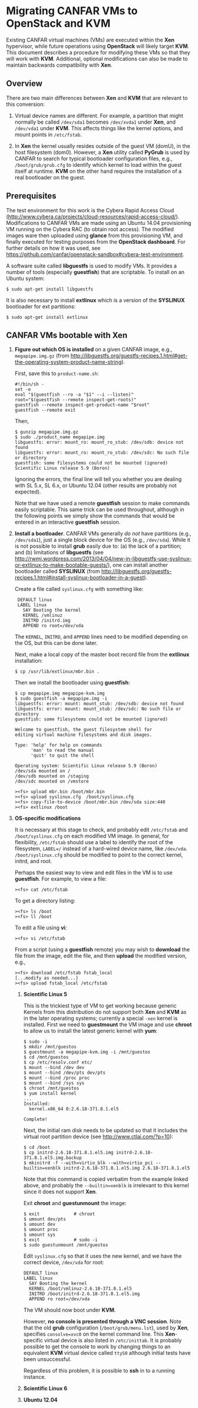 # Migrating CANFAR VMs to OpenStack and KVM

Existing CANFAR virtual machines (VMs) are executed within the **Xen** hypervisor, while future operations using **OpenStack** will likely target **KVM**. This document describes a procedure for modifying these VMs so that they will work with **KVM**. Additional, optional modifications can also be made to maintain backwards compatibility with **Xen**.

## Overview

There are two main differences between **Xen** and **KVM** that are relevant to this conversion:

1. Virtual device names are different. For example, a partition that might normally be called ```/dev/sda1``` becomes ```/dev/xvda1``` under **Xen**, and ```/dev/vda1``` under **KVM**. This affects things like the kernel options, and mount points in ```/etc/fstab```.

2. In **Xen** the kernel usually resides outside of the guest VM (domU), in the host filesystem (dom0). However, a **Xen** utility called **PyGrub** is used by CANFAR to search for typical bootloader configuration files, e.g., ```/boot/grub/grub.cfg``` to identify which kernel to load within the guest itself at runtime. **KVM** on the other hand requires the installation of a real bootloader on the guest.


## Prerequisites

The test environment for this work is the Cybera Rapid Access Cloud (http://www.cybera.ca/projects/cloud-resources/rapid-access-cloud/). Modifications to CANFAR VMs are made using an Ubuntu 14.04 provisioning VM running on the Cybera RAC (to obtain root access). The modified images ware then uploaded using **glance** from this provisioning VM, and finally executed for testing purposes from the **OpenStack dashboard**. For further details on how it was used, see https://github.com/canfar/openstack-sandbox#cybera-test-environment.

A software suite called **libguestfs** is used to modify VMs. It provides a number of tools (especially **guestfish**) that are scriptable. To install on an Ubuntu system:
```
$ sudo apt-get install libguestfs
```

It is also necessary to install **extlinux** which is a version of the **SYSLINUX** bootloader for ext partitions:
```
$ sudo apt-get install extlinux
```

## CANFAR VMs bootable with Xen

1. **Figure out which OS is installed** on a given CANFAR image, e.g., ```megapipe.img.gz``` (from http://libguestfs.org/guestfs-recipes.1.html#get-the-operating-system-product-name-string).

    First, save this to ```product-name.sh```:
    ```
    #!/bin/sh -
    set -e
    eval "$(guestfish --ro -a "$1" --i --listen)"
    root="$(guestfish --remote inspect-get-roots)"
    guestfish --remote inspect-get-product-name "$root"
    guestfish --remote exit
    ```

    Then,
    ```
    $ gunzip megapipe.img.gz
    $ sudo ./product_name megapipe.img
    libguestfs: error: mount_ro: mount_ro_stub: /dev/sdb: device not found
    libguestfs: error: mount_ro: mount_ro_stub: /dev/sdc: No such file or directory
    guestfish: some filesystems could not be mounted (ignored)
    Scientific Linux release 5.9 (Boron)
    ```

    Ignoring the errors, the final line will tell you whether you are dealing with SL 5.x, SL 6.x, or Ubuntu 12.04 (other     results are probably not expected).

    Note that we have used a remote **guestfish** session to make commands easily scriptable. This same trick can be used     throughout, although in the following points we simply show the commands that would be entered in an interactive         **guestfish** session.

2. **Install a bootloader**. CANFAR VMs generally *do not* have partitions (e.g., ```/dev/sda1```), just a single block device for the OS (e.g., ```/dev/sda```). While it is not possible to install **grub** easily due to: (a) the lack of a partition; and (b) limitations of **libguestfs** (see http://rwmj.wordpress.com/2013/04/04/new-in-libguestfs-use-syslinux-or-extlinux-to-make-bootable-guests/), one can install another bootloader called **SYSLINUX** (from http://libguestfs.org/guestfs-recipes.1.html#install-syslinux-bootloader-in-a-guest).

    Create a file called ```syslinux.cfg``` with something like:
    ```
     DEFAULT linux
     LABEL linux
       SAY Booting the kernel
       KERNEL /vmlinuz
       INITRD /initrd.img
       APPEND ro root=/dev/vda
    ```

    The ```KERNEL```, ```INITRD```, and ```APPEND``` lines need to be modified depending on the OS, but this can be done later.

    Next, make a local copy of the master boot record file from the **extlinux** installation:

    ```
    $ cp /usr/lib/extlinux/mbr.bin .
    ```

    Then we install the bootloader using **guestfish**:

    ```
    $ cp megapipe.img megapipe-kvm.img
    $ sudo guestfish -a megapipe.img -i
    libguestfs: error: mount: mount_stub: /dev/sdb: device not found
    libguestfs: error: mount: mount_stub: /dev/sdc: No such file or directory
    guestfish: some filesystems could not be mounted (ignored)

    Welcome to guestfish, the guest filesystem shell for
    editing virtual machine filesystems and disk images.

    Type: 'help' for help on commands
          'man' to read the manual
          'quit' to quit the shell

    Operating system: Scientific Linux release 5.9 (Boron)
    /dev/sda mounted on /
    /dev/sdb mounted on /staging
    /dev/sdc mounted on /vmstore

    ><fs> upload mbr.bin /boot/mbr.bin
    ><fs> upload syslinux.cfg  /boot/syslinux.cfg
    ><fs> copy-file-to-device /boot/mbr.bin /dev/sda size:440
    ><fs> extlinux /boot
    ```

3. **OS-specific modifications**

    It is necessary at this stage to check, and probably edit ```/etc/fstab``` and ```/boot/syslinux.cfg``` on each modified VM image. In general, for flexibility, ```/etc/fstab``` should use a label to identify the root of the filesystem, ```LABEL=/``` instead of a hard-wired device name, like ```/dev/vda```. ```/boot/syslinux.cfg``` should be modified to point to the correct kernel, initrd, and root.

    Perhaps the easiest way to view and edit files in the VM is to use **guestfish**. For example, to view a file:

    ```
    ><fs> cat /etc/fstab
    ```

    To get a directory listing:
    ```
    ><fs> ls /boot
    ><fs> ll /boot
    ```

    To edit a file using **vi**:
    ```
    ><fs> vi /etc/fstab
    ```

    From a script (using a **guestfish** remote) you may wish to **download** the file from the image, edit the file, and then **upload** the modified version, e.g.,

    ```
    ><fs> download /etc/fstab fstab_local
    [...modify as needed...]
    ><fs> upload fstab_local /etc/fstab
    ```

    1. **Scientific Linux 5**

        This is the trickiest type of VM to get working because generic Kernels from this distribution do not support both **Xen** and **KVM** as in the later operating systems; currently a special ```-xen``` kernel is installed. First we need to **guestmount** the VM image and use **chroot** to allow us to install the latest generic kernel with **yum**:

        ```
        $ sudo -i
        $ mkdir /mnt/guestos
        $ guestmount -a megapipe-kvm.img -i /mnt/guestos
        $ cd /mnt/guestos
        $ cp /etc/resolv.conf etc/
        $ mount --bind /dev dev
        $ mount --bind /dev/pts dev/pts
        $ mount --bind /proc proc
        $ mount --bind /sys sys
        $ chroot /mnt/guestos
        $ yum install kernel
        ...
        Installed:
          kernel.x86_64 0:2.6.18-371.8.1.el5

        Complete!
        ```
        Next, the initial ram disk needs to be updated so that it includes the virtual root partition device (see http://www.ctlai.com/?p=10):

        ```
        $ cd /boot
        $ cp initrd-2.6.18-371.8.1.el5.img initrd-2.6.18-371.8.1.el5.img.backup
        $ mkinitrd -f --with=virtio_blk --with=virtio_pci --builtin=xenblk initrd-2.6.18-371.8.1.el5.img 2.6.18-371.8.1.el5
        ```

        Note that this command is copied verbatim from the example linked above, and probably the ```--builtin=xenblk``` is irrelevant to this kernel since it does not support **Xen**.

        Exit **chroot** and **guestunmount** the image:

        ```
        $ exit             # chroot
        $ umount dev/pts
        $ umount dev
        $ umount proc
        $ umount sys
        $ exit             # sudo -i
        $ sudo guestunmount /mnt/guestos
        ```

        Edit ```syslinux.cfg``` so that it uses the new kernel, and we have the correct device, ```/dev/vda``` for root:

        ```
        DEFAULT linux
        LABEL linux
          SAY Booting the kernel
          KERNEL /boot/vmlinuz-2.6.18-371.8.1.el5
          INITRD /boot/initrd-2.6.18-371.8.1.el5.img
          APPEND ro root=/dev/vda
        ```

        The VM should now boot under **KVM**.

        However, **no console is presented through a VNC session**. Note that the old **grub** configuration (```/boot/grub/menu.lst```), used by **Xen**, specifies ```consolve=xvc0``` on the kernel command line. This **Xen**-specific virtual device is also listed in ```/etc/inittab```. It is probably possible to get the console to work by changing things to an equivalent **KVM** virtual device called ```ttyS0``` although initial tests have been unsuccessful.

        Regardless of this problem, it is possible to **ssh** in to a running instance.

    2. **Scientific Linux 6**

    3. **Ubuntu 12.04**
